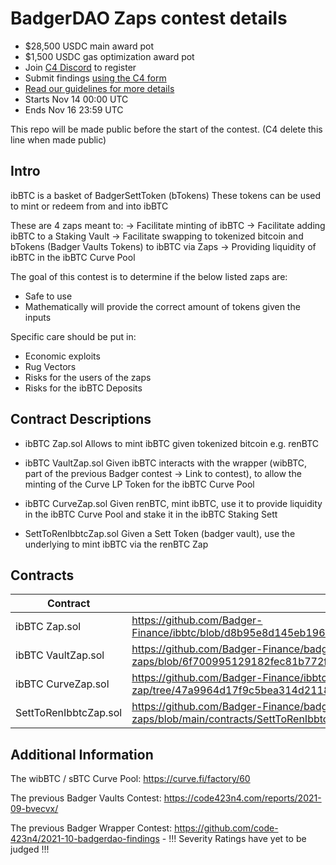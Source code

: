 




# BadgerDAO Zaps contest details
- $28,500 USDC main award pot
- $1,500 USDC gas optimization award pot
- Join [C4 Discord](https://discord.gg/code4rena) to register
- Submit findings [using the C4 form](https://code423n4.com/2021-11-badgerzaps-contest/submit)
- [Read our guidelines for more details](https://docs.code4rena.com/roles/wardens)
- Starts Nov 14 00:00 UTC
- Ends Nov 16 23:59 UTC

This repo will be made public before the start of the contest. (C4 delete this line when made public)

## Intro

ibBTC is a basket of BadgerSettToken (bTokens)
These tokens can be used to mint or redeem from and into ibBTC

These are 4 zaps meant to:
-> Facilitate minting of ibBTC
-> Facilitate adding ibBTC to a Staking Vault
-> Facilitate swapping to tokenized bitcoin and bTokens (Badger Vaults Tokens) to ibBTC via Zaps
-> Providing liquidity of ibBTC in the ibBTC Curve Pool

The goal of this contest is to determine if the below listed zaps are:
- Safe to use
- Mathematically will provide the correct amount of tokens given the inputs

Specific care should be put in:
- Economic exploits
- Rug Vectors
- Risks for the users of the zaps
- Risks for the ibBTC Deposits

## Contract Descriptions
- ibBTC Zap.sol
Allows to mint ibBTC given tokenized bitcoin e.g. renBTC

- ibBTC VaultZap.sol
Given ibBTC interacts with the wrapper (wibBTC,  part of the previous Badger contest -> Link to contest), to allow the minting of the Curve LP Token for the ibBTC Curve Pool

- ibBTC CurveZap.sol
Given renBTC, mint ibBTC, use it to provide liquidity in the ibBTC Curve Pool and stake it in the ibBTC Staking Sett

- SettToRenIbbtcZap.sol
Given a Sett Token (badger vault), use the underlying to mint ibBTC via the renBTC Zap

## Contracts
| Contract              | Link                                                                                                                                  |
|-----------------------|---------------------------------------------------------------------------------------------------------------------------------------|
| ibBTC Zap.sol         | https://github.com/Badger-Finance/ibbtc/blob/d8b95e8d145eb196ba20033267a9ba43a17be02c/contracts/Zap.sol                               |
| ibBTC VaultZap.sol    | https://github.com/Badger-Finance/badger-ibbtc-utility-zaps/blob/6f700995129182fec81b772f97abab9977b46026/contracts/IbbtcVaultZap.sol |
| ibBTC CurveZap.sol    | https://github.com/Badger-Finance/ibbtc-curve-zap/tree/47a9964d17f9c5bea314d21186773aef99012153                                       |
| SettToRenIbbtcZap.sol | https://github.com/Badger-Finance/badger-ibbtc-utility-zaps/blob/main/contracts/SettToRenIbbtcZap.sol                                 |


## Additional Information

The wibBTC / sBTC Curve Pool: https://curve.fi/factory/60

The previous Badger Vaults Contest:
https://code423n4.com/reports/2021-09-bvecvx/

The previous Badger Wrapper Contest:
https://github.com/code-423n4/2021-10-badgerdao-findings - !!! Severity Ratings have yet to be judged !!!
